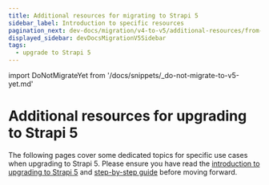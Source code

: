 ```yaml
---
title: Additional resources for migrating to Strapi 5
sidebar_label: Introduction to specific resources
pagination_next: dev-docs/migration/v4-to-v5/additional-resources/from-entity-service-to-document-service
displayed_sidebar: devDocsMigrationV5Sidebar
tags:
  - upgrade to Strapi 5
---
```


import DoNotMigrateYet from '/docs/snippets/_do-not-migrate-to-v5-yet.md'

# Additional resources for upgrading to Strapi 5

The following pages cover some dedicated topics for specific use cases when upgrading to Strapi 5. Please ensure you have read the [introduction to upgrading to Strapi 5](/dev-docs/migration/v4-to-v5/introduction-and-faq) and [step-by-step guide](/dev-docs/migration/v4-to-v5/step-by-step) before moving forward.

<DoNotMigrateYet />

<CustomDocCard emoji="📦" title="Entity Service API to Document Service API migration reference" description="Learn how to transition from the Entity Service API of Strapi v4, deprecated in Strapi 5, to the new Document Service API." link="/dev-docs/migration/v4-to-v5/additional-resources/from-entity-service-to-document-service" />
<CustomDocCard emoji="🧩" title="Plugins upgrade summary" description="Find resources and answers to your questions on how to upgrade your plugins to Strapi 5." link="/dev-docs/migration/v4-to-v5/additional-resources/plugins-migration" />
<CustomDocCard emoji="💁" title="Helper-plugin deprecation reference" description="Learn how to develop plugins without the Strapi v4 helper-plugin, removed from Strapi 5." link="/dev-docs/migration/v4-to-v5/additional-resources/helper-plugin" />
